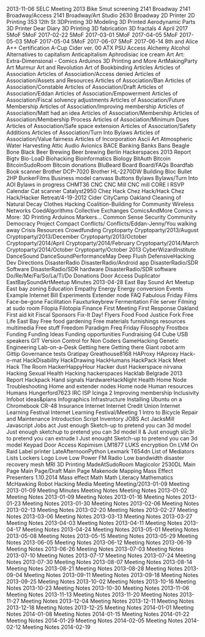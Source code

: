 2013-11-06 SELC Meeting
2013 Bike Smut screening
2141 Broadway
2141 Broadway/Access
2141 Broadway/Art Studio
2630 Broadway
2D Printer
2D Printing
353 12th St
3DPrinting
3D Modeling
3D Printed Aerodynamic Parts
3D Printer Dear Diary
3D Printing
3D fabrication
3D fractals
4 April 2017
5MoF
5MoF 2017-02-22
5MoF 2017-03-01
5MoF 2017-04-05
5MoF 2017-05-03
5MoF 2017-05-04
5MoF 2017-06-07
5MoF 2017-06-14
8th and Alice
A++ Certification
A-Cup Cider ver. 00
ATX PSU
Access
Alchemy
Alcohol
Alternatives to capitalism
Anticapitalism
Aphrodisiac ice cream
Art
Art: Extra-Dimensional - Comics
Arduinos
3D Printing and More
ArtMakingParty
Art Murmur
Art and Revolution
Art of Bookbinding
Articles
Articles of Association
Articles of Association/Access denied
Articles of Association/Assets and Resources
Articles of Association/Ban
Articles of Association/Constable
Articles of Association/Draft
Articles of Association/Eddan
Articles of Association/Empowerment
Articles of Association/Fiscal solvency adjustments
Articles of Association/Future Membership
Articles of Association/Improving membership
Articles of Association/Matt had an idea
Articles of Association/Membership
Articles of Association/Membership Process
Articles of Association/Minimum Dues
Articles of Association/Safe space extension
Articles of Association/Safety Additions
Articles of Association/Turn Into Bylaws
Articles of Association/Value fairness
Articles of Incorporation
Ascii Art
Atmospheric Water Harvesting
Attic
Audio
Avionics
BACE
Banking
Banks
Bans
Beagle Bone Black
Beer Brewing
Beer brewing
Berlin Hackerspaces 2013 Report
Bigtv
Bio-LoaD
Biohacking
Bioinformatics
Biology
BitAuth
Bitcoin
BitcoinSudoRoom
Bitcoin donations
BluBeard
Board
Board/FAQs
Boardfab
Book scanner
Brother DCP-7020
Brother HL-2270DW
Building Bloc
Bullet 2HP
BunkerFilms
Business model canvass
Buttons
Bylaws
Bylaws/Turn Into AOI
Bylaws in progress
CHMT36
CNC
CNC Mill
CNC mill
CORE I RSVP
Calendar
Cat scanner
Catalyst2950
Chez Hack
Chez Hack/Hack
Chez Hack/Hacker Retreat/4-19-2012
Cider
CityCamp Oakland
Cleaning of Natural Decay
Clothes Hacking
Coalition-Building for Community Wireless Networks
CoedAlgorithms
Collective Exchanges
ComicsAndMore
Comics + More: 3D Printing
 Arduinos
 Markers...
Common Sense Security
Community Democracy Project
Compact
Conflicts/
Conflicts/Eddan-Jenny/You walking away
Crisis Resources
Crowdfunding
Cryptoparty
Cryptoparty/2013/August
Cryptoparty/2013/December
Cryptoparty/2013/October
Cryptoparty/2014/April
Cryptoparty/2014/February
Cryptoparty/2014/March
Cryptoparty/2014/October
Cryptoparty/October 2013
CyberWizardInstitute
DanceSound
DanceSoundPerformanceMay
Deep Flush
DefensiveHacking
Dev
Directions
DisasterRadio
DisasterRadio/Android app
DisasterRadio/SDR Software
DisasterRadio/SDR hardware
DisasterRadio/SDR software
Do/Re/Me/Fa/So/La/Ti/Do
Donations
Door Access
Duplicator
EastBaySoundArtMeetup Minutes 2013-04-28
East Bay Sound Art Meetup
East bay zoning
Education
Empathy
Energy
Energy conversion
Events
Example Internet Bill
Experiments
Extender node
FAQ
Fabulous Friday Films
Face-be-gone
Facilitation
Fauxturkeybrew
Fermentation
File server
Filming at sudo room
Filopia
Filotopia
Finance
First Meeting
First Response Oakland
First aid kit
Fiscal Sponsors
Fix-It Day!
Flyers
Food
Food Justice
Fork
Free Life East Bay
Free food gardening
Free materials
furnishings
resources
multimedia
Free stuff
Freedom Paradigm
Freq
Friday Filosophy
Frostbox
Funding
Funding Ideas
Funding opportunities
Fundraising
G4 Cube USB speakers
GIT Version Control for Non Coders
GameHacking
Genetic Engineering Lab-on-a-Desk
Getting here
Getting there
Giant robot arm
Gittip
Governance tests
Gratipay
Greathouse8168
HAProxy
HAproxy
Hack-o-mat
HackDisability
HackDrawing
HackHumans
HackPack
Hack Meet
Hack The Room
HackerHappyHour
Hacker dust
Hackerspace nirvana
Hacking Sexual Health
Hacking hackerspaces
Hacklab Belgrade 2013 Report
Hackpack
Hand signals
HardwareHackNight
Health
Home Node Troubleshooting
Home and extender nodes
Home node
Human resources
Humans
Hungerford7623
IRC
ISP
Icinga 2
Improving membership
Inclusivity
Infobot ideas&plans
Infographics
Infrastructure
Installing Ubuntu on a Chromebook CR-48
Insurance
Internet
Internet Credit Union
Internet Learning Festival
Internet Learning Festival/Meeting 1
Intro to Bicycle Repair and Maintenance
Introduction Script
Inventory
JOBS Act
JacksMill
Javascript
Jobs act
Just enough Sketch-up to pretend you can 3d model
Just enough sketchup to pretend you can 3d model II & Just enough slic3r to pretend you can extrude I
Just enought Sketch-up to pretend you can 3d model
Keypad Door Access
Kopimism
LM1877
LUKS encryption On LVM On Raid
Label printer
LateAfternoonPython
Lexmark T654dn
List of Mediators
Lists
Lockers
Logo
Love
Low Power FM Radio
Low bandwidth disaster recovery mesh
MRI 3D Printing
MadeAtSudoRoom
Magicolor 2530DL
Main Page
Main Page/Draft Main Page
Makenode
Mapping
Mass Effect Presenters 1.10.2014
Mass effect
Math
Math Literacy
Mathematics
McHawking Robot Hacking
Media
Meeting
Meeting/2013-01-09
Meeting 2013-01-09
Meeting Minutes
Meeting Notes
Meeting Notes 2013-01-02
Meeting Notes 2013-01-09
Meeting Notes 2013-01-16
Meeting Notes 2013-01-23
Meeting Notes 2013-01-30
Meeting Notes 2013-02-06
Meeting Notes 2013-02-13
Meeting Notes 2013-02-20
Meeting Notes 2013-02-27
Meeting Notes 2013-03-06
Meeting Notes 2013-03-13
Meeting Notes 2013-03-27
Meeting Notes 2013-04-03
Meeting Notes 2013-04-11
Meeting Notes 2013-04-17
Meeting Notes 2013-04-24
Meeting Notes 2013-05-01
Meeting Notes 2013-05-08
Meeting Notes 2013-05-15
Meeting Notes 2013-05-29
Meeting Notes 2013-06-05
Meeting Notes 2013-06-12
Meeting Notes 2013-06-19
Meeting Notes 2013-06-26
Meeting Notes 2013-07-03
Meeting Notes 2013-07-10
Meeting Notes 2013-07-17
Meeting Notes 2013-07-24
Meeting Notes 2013-07-30
Meeting Notes 2013-08-07
Meeting Notes 2013-08-14
Meeting Notes 2013-08-21
Meeting Notes 2013-08-28
Meeting Notes 2013-09-04
Meeting Notes 2013-09-11
Meeting Notes 2013-09-18
Meeting Notes 2013-09-25
Meeting Notes 2013-10-02
Meeting Notes 2013-10-16
Meeting Notes 2013-10-23
Meeting Notes 2013-10-30
Meeting Notes 2013-11-06
Meeting Notes 2013-11-13
Meeting Notes 2013-11-20
Meeting Notes 2013-11-27
Meeting Notes 2013-12-04
Meeting Notes 2013-12-11
Meeting Notes 2013-12-18
Meeting Notes 2013-12-25
Meeting Notes 2014-01-01
Meeting Notes 2014-01-08
Meeting Notes 2014-01-15
Meeting Notes 2014-01-22
Meeting Notes 2014-01-29
Meeting Notes 2014-02-05
Meeting Notes 2014-02-12
Meeting Notes 2014-02-19